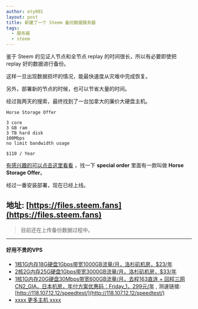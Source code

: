 ```yaml
---
author: ety001
layout: post
title: 新建了一个 Steem 备份数据服务器
tags:
  - 服务器
  - steem
---
```


鉴于 Steem 的见证人节点和全节点 replay 的时间很长，所以有必要即使把 replay 好的数据进行备份。

这样一旦出现数据损坏的情况，能最快速度从灾难中完成恢复。

另外，部署新的节点的时候，也可以节省大量的时间。

经过我两天的搜索，最终找到了一台加拿大的廉价大硬盘主机。

```
Horse Storage Offer

3 core
3 GB ram
3 TB hard disk
100Mbps
no limit bandwidth usage

$110 / Year
```

[有感兴趣的可以点击这里看看](https://servarica.com/clients/aff.php?aff=278) ，找一下 **special order** 里面有一款叫做 **Horse Storage Offer**。

经过一番安装部署，现在已经上线。

## 地址: [https://files.steem.fans](https://files.steem.fans)

> 目前还在上传备份数据过程中。

---
#### 好用不贵的VPS
* [1核1G内存18G硬盘1Gbps带宽1000GB流量/月，洛杉矶机房，$23/年](https://my.racknerd.com/aff.php?aff=856&pid=207)
* [2核2G内存25G硬盘1Gbps带宽3000GB流量/月，洛杉矶机房，$33/年](https://my.racknerd.com/aff.php?aff=856&pid=208)
* [1核1G内存20G硬盘30Mbps带宽600GB流量/月，去程163直连 + 回程三网CN2_GIA，日本机房，年付方案优惠码：Friday_1，299元/年](https://kvm.yunserver.com/aff.php?aff=140&pid=79) , 测速链接: [http://118.107.12.12/speedtest/](http://118.107.12.12/speedtest/)
* [xxxx 更多主机 xxxx](https://1hour.win/)
